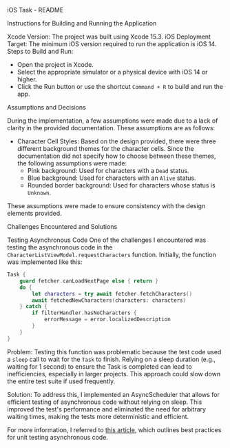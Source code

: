 iOS Task - README

Instructions for Building and Running the Application

Xcode Version: The project was built using Xcode 15.3.
iOS Deployment Target: The minimum iOS version required to run the application is iOS 14.
Steps to Build and Run:
* Open the project in Xcode.
* Select the appropriate simulator or a physical device with iOS 14 or higher.
* Click the Run button or use the shortcut `Command + R` to build and run the app.

Assumptions and Decisions

During the implementation, a few assumptions were made due to a lack of clarity in the provided documentation. These assumptions are as follows:

- Character Cell Styles: Based on the design provided, there were three different background themes for the character cells. Since the documentation did not specify how to choose between these themes, the following assumptions were made:
  - Pink background: Used for characters with a `Dead` status.
  - Blue background: Used for characters with an `Alive` status.
  - Rounded border background: Used for characters whose status is `Unknown`.

These assumptions were made to ensure consistency with the design elements provided.

Challenges Encountered and Solutions

Testing Asynchronous Code
One of the challenges I encountered was testing the asynchronous code in the `CharacterListViewModel.requestCharacters` function. Initially, the function was implemented like this:

```swift
Task {
    guard fetcher.canLoadNextPage else { return }
    do {
        let characters = try await fetcher.fetchCharacters()
        await fetchedNewCharacters(characters: characters)
    } catch {
        if filterHandler.hasNoCharacters {
            errorMessage = error.localizedDescription
        }
    }
}
```

Problem:
Testing this function was problematic because the test code used a `sleep` call to wait for the `Task` to finish. Relying on a sleep duration (e.g., waiting for 1 second) to ensure the Task is completed can lead to inefficiencies, especially in larger projects. This approach could slow down the entire test suite if used frequently.

Solution:
To address this, I implemented an AsyncScheduler that allows for efficient testing of asynchronous code without relying on sleep. This improved the test's performance and eliminated the need for arbitrary waiting times, making the tests more deterministic and efficient.

For more information, I referred to [this article](https://medium.com/@gustavokumasawa_58795/unit-testing-async-await-code-inside-task-in-swift-df2663e190d3), which outlines best practices for unit testing asynchronous code.
